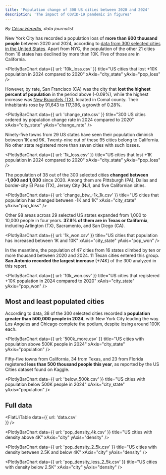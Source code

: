 ```yaml
---
title: 'Population change of 300 US cities between 2020 and 2024'
description: 'The impact of COVID-19 pandemic in figures'
---
```


*By [César Heredia](https://x.com/cahered), data journalist*

New York City has recorded a population loss of **more than 600 thousand people** between 2020 and 2024, according to [data from 300 selected cities in the United States](https://www.kaggle.com/datasets/dataanalyst001/population-of-all-us-cities-2024). Apart from NYC, the population of the other 21 cities from 16 states has declined by more than 10K. Five of those are in California.

<PlotlyBarChart
  data={{
    url: '10k_loss.csv'
  }}
  title="US cities that lost +10K population in 2024 compared to 2020"
  xAxis="city_state"
  yAxis="pop_loss"
/>

However, by rate, San Francisco (CA) was the city that **lost the highest percent of population** in the period above (-0.09%), whiie the highest increase was [New Braunfels (TX)](https://newbraunfels.gov), located in Comal county. Their inhabitants rose by 91,643 to 117,396, a growth of 0.28%.

<PlotlyBarChart
  data={{
    url: 'change_rate.csv'
  }}
  title="300 US cities ordered by population change rate in 2024 compared to 2020"
  xAxis="city_state"
  yAxis="change_rate"
/>

Ninety-five towns from 29 US states have seen their population diminish between 1K and 9K. Twenty-nine out of these 95 cities belong to California. No other state registered more than seven cities with such losses.

<PlotlyBarChart
  data={{
    url: '1k_loss.csv'
  }}
  title="US cities that lost +1K population in 2024 compared to 2020"
  xAxis="city_state"
  yAxis="pop_loss"
/>

The population of 38 out of the 300 selected cities **changed between -1,000 and 1,000** since 2020. Among them are Pittsburgh (PA), Dallas and border-city El Paso (TX), Jersey City (NJ), and five Californian cities.

<PlotlyBarChart
  data={{
    url: 'change_btw_-1k_1k.csv'
  }}
  title="US cities that population has changed between -1K and 1K"
  xAxis="city_state"
  yAxis="pop_loss"
/>

Other 98 areas across 29 selected US states expanded from 1,000 to 10,000 people in four years. **37.9% of them are in Texas or California**, including Arlington (TX), Sacramento, and San Diego (CA).

<PlotlyBarChart
  data={{
    url: '1k_won.csv'
  }}
  title="US cities that population has increased between 1K and 10K"
  xAxis="city_state"
  yAxis="pop_won"
/>

In the meantime, the population of 47 cities from 16 states climbed by ten or more thousand between 2020 and 2024. 11 Texan cities entered this group. **San Antonio recorded the largest increase** (+74K) of the 300 analyzed in this report.

<PlotlyBarChart
  data={{
    url: '10k_won.csv'
  }}
  title="US cities that registered +10K population in 2024 compared to 2020"
  xAxis="city_state"
  yAxis="pop_won"
/>

## Most and least populated cities

According to data, 38 of the 300 selected cities recorded a **population greater than 500,000 people in 2024**, with New York City leading the way. Los Angeles and Chicago complete the podium, despite losing around 100K each.

<PlotlyBarChart
  data={{
    url: '500k_more.csv'
  }}
  title="US cities with population above 500K people in 2024"
  xAxis="city_state"
  yAxis="population"
/>

Fifty-five towns from California, 34 from Texas, and 23 from Florida registered **less than 500 thousand people this year**, as reported by the US Cities dataset found on Kaggle.

<PlotlyBarChart
  data={{
    url: 'below_500k.csv'
  }}
  title="US cities with population below 500K people in 2024"
  xAxis="city_state"
  yAxis="population"
/>

## Full data

<FlatUiTable
  data={{
    url: 'data.csv'    
  }}
/>



<PlotlyBarChart
  data={{
    url: 'pop_density_4k.csv'
  }}
  title="US cities with density above 4K"
  xAxis="city"
  yAxis="density"
/>

<PlotlyBarChart
  data={{
    url: 'pop_density_2_5k.csv'
  }}
  title="US cities with density between 2.5K and below 4K"
  xAxis="city"
  yAxis="density"
/>

<PlotlyBarChart
  data={{
    url: 'pop_density_less_2_5k.csv'
  }}
  title="US cities with density below 2.5K"
  xAxis="city"
  yAxis="density"
/>
